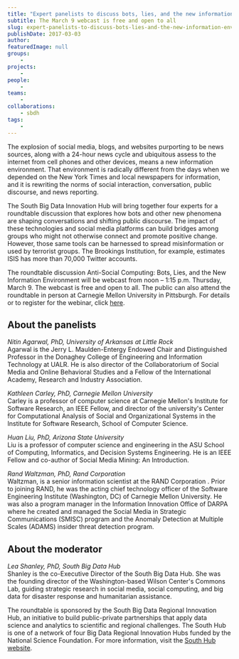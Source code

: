 ```yaml
---
title: "Expert panelists to discuss bots, lies, and the new information environment"
subtitle: The March 9 webcast is free and open to all
slug: expert-panelists-to-discuss-bots-lies-and-the-new-information-environment
publishDate: 2017-03-03
author: 
featuredImage: null
groups:
    - 
projects:
    - 
people:
    - 
teams: 
    - 
collaborations:
    - sbdh
tags:
    - 
---
```


The explosion of social media, blogs, and websites purporting to be news sources, along with a 24-hour news cycle and ubiquitous assess to the internet from cell phones and other devices, means a new information environment. That environment is radically different from the days when we depended on the New York Times and local newspapers for information, and it is rewriting the norms of social interaction, conversation, public discourse, and news reporting.

The South Big Data Innovation Hub will bring together four experts for a roundtable discussion that explores how bots and other new phenomena are shaping conversations and shifting public discourse. The impact of these technologies and social media platforms can build bridges among groups who might not otherwise connect and promote positive change. However, those same tools can be harnessed to spread misinformation or used by terrorist groups. The Brookings Institution, for example, estimates ISIS has more than 70,000 Twitter accounts.

The roundtable discussion Anti-Social Computing: Bots, Lies, and the New Information Environment will be webcast from noon – 1:15 p.m. Thursday, March 9. The webcast is free and open to all. The public can also attend the roundtable in person at Carnegie Mellon University in Pittsburgh. For details or to register for the webinar, click [here](https://southbigdatahub.org/resources/newsblog/expert-panelists-discuss-bots-lies-and-new-information-environment).

## About the panelists

_Nitin Agarwal, PhD, University of Arkansas at Little Rock_   
Agarwal is the Jerry L. Maulden-Entergy Endowed Chair and Distinguished Professor in the Donaghey College of Engineering and Information Technology at UALR. He is also director of the Collaboratorium of Social Media and Online Behavioral Studies and a Fellow of the International Academy, Research and Industry Association.

_Kathleen Carley, PhD, Carnegie Mellon University_  
Carley is a professor of computer science at Carnegie Mellon's Institute for Software Research, an IEEE Fellow, and director of the university's Center for Computational Analysis of Social and Organizational Systems in the Institute for Software Research, School of Computer Science.

_Huan Liu, PhD, Arizona State University_  
Liu is a professor of computer science and engineering in the ASU School of Computing, Informatics, and Decision Systems Engineering. He is an IEEE Fellow and co-author of Social Media Mining: An Introduction.

_Rand Waltzman, PhD, Rand Corporation_  
Waltzman, is a senior information scientist at the RAND Corporation . Prior to joining RAND, he was the acting chief technology officer of the Software Engineering Institute (Washington, DC) of Carnegie Mellon University. He was also a program manager in the Information Innovation Office of DARPA where he created and managed the Social Media in Strategic Communications (SMISC) program and the Anomaly Detection at Multiple Scales (ADAMS) insider threat detection program.

## About the moderator

_Lea Shanley, PhD, South Big Data Hub_  
Shanley is the co-Executive Director of the South Big Data Hub. She was the founding director of the Washington-based Wilson Center's Commons Lab, guiding strategic research in social media, social computing, and big data for disaster response and humanitarian assistance.

The roundtable is sponsored by the South Big Data Regional Innovation Hub, an initiative to build public-private partnerships that apply data science and analytics to scientific and regional challenges. The South Hub is one of a network of four Big Data Regional Innovation Hubs funded by the National Science Foundation. For more information, visit the [South Hub website](http://southbigdatahub.org/).
